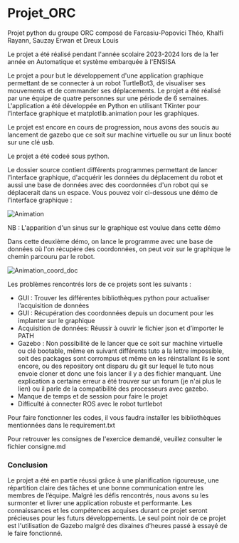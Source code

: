# Projet_ORC

Projet python du groupe ORC composé de Farcasiu-Popovici Théo, Khalfi Rayann, Sauzay Erwan et Dreux Louis

Le projet a été réalisé pendant l'année scolaire 2023-2024 lors de la 1er année en Automatique et système embarquée à l'ENSISA

Le projet a pour but le développement d'une application graphique permettant de se connecter à un robot TurtleBot3, de visualiser ses mouvements et de commander ses déplacements. Le projet a été réalisé par une équipe de quatre personnes sur une période de 6 semaines. L'application a été développée en Python en utilisant TKinter pour l'interface graphique et matplotlib.animation pour les graphiques. 

Le projet est encore en cours de progression, nous avons des soucis au lancement de gazebo que ce soit sur machine virtuelle ou sur un linux booté sur une clé usb.

Le projet a été codeé sous python.

Le dossier source contient différents programmes permettant de lancer l'interface graphique, d'acquérir les données du déplacement du robot et aussi une base de données avec des coordonnées d'un robot qui se déplacerait dans un espace. 
Vous pouvez voir ci-dessous une démo de l'interface graphique :

![Animation](https://github.com/LouisDrx/Projet_ORC/assets/153221009/cd3fdbb8-0531-4a24-b441-604f8f6d9f7a)

NB : L'apparition d'un sinus sur le graphique est voulue dans cette démo

Dans cette deuxième démo, on lance le programme avec une base de données où l'on récupère des coordonnées, on peut voir sur le graphique le chemin parcouru par le robot.

![Animation_coord_doc](https://github.com/LouisDrx/Projet_ORC/assets/153221009/7fb3d86c-5aed-4bae-902e-8fb0c4affd3f)

Les problèmes rencontrés lors de ce projets sont les suivants :

- GUI : Trouver les différentes bibliothèques python pour actualiser l’acquisition de données
- GUI : Récupération des coordonnées depuis un document pour les implanter sur le graphique
- Acquisition de données: Réussir à ouvrir le fichier json et d’importer le PATH
- Gazebo : Non possibilité de le lancer que ce soit sur machine virtuelle ou clé bootable, même en suivant différents tuto a la lettre impossible, soit des packages sont corrompus et même en les réinstallant ils le sont encore, ou des repository ont disparu du git sur lequel le tuto nous envoie cloner et donc une fois lancer il y a des fichier manquant. Une explication a certaine erreur a été trouver sur un forum (je n'ai plus le lien) ou il parle de la compatibilité des processeurs avec gazebo.
- Manque de temps et de session pour faire le projet
- Difficulté à connecter ROS avec le robot turtlebot

Pour faire fonctionner les codes, il vous faudra installer les bibliothèques mentionnées dans le requirement.txt 

Pour retrouver les consignes de l'exercice demandé, veuillez consulter le fichier consigne.md

### Conclusion 
Le projet a été en partie réussi grâce à une planification rigoureuse, une répartition claire des tâches et une bonne communication entre les membres de l’équipe. Malgré les défis rencontrés, nous avons su les surmonter et livrer une application robuste et performante. Les connaissances et les compétences acquises durant ce projet seront précieuses pour les futurs développements. Le seul point noir de ce projet est l'utilisation de Gazebo malgré des dixaines d'heures passé à essayé de le faire fonctionné.
